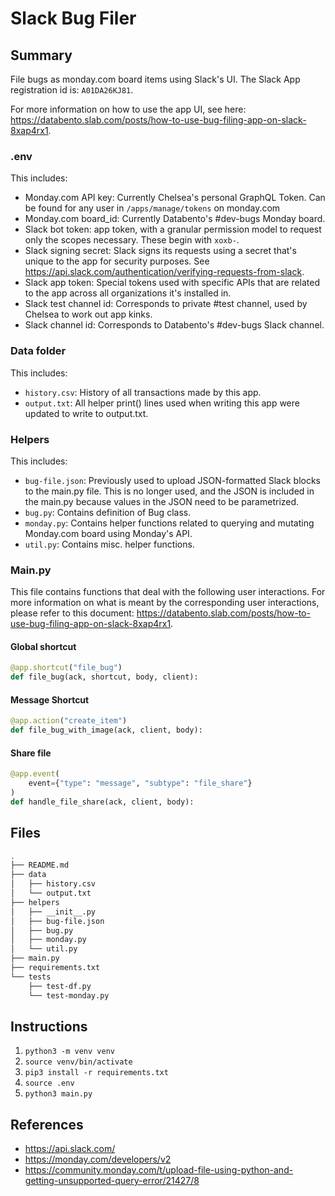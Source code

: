 # Slack Bug Filer

## Summary

File bugs as monday.com board items using Slack's UI. The Slack App registration id is: `A01DA26KJ81`.

For more information on how to use the app UI, see here: <https://databento.slab.com/posts/how-to-use-bug-filing-app-on-slack-8xap4rx1>.

### .env

This includes:

- Monday.com API key: Currently Chelsea's personal GraphQL Token. Can be found for any user in `/apps/manage/tokens` on monday.com
- Monday.com board_id: Currently Databento's #dev-bugs Monday board.
- Slack bot token: app token, with a granular permission model to request only the scopes necessary. These begin with `xoxb-`.
- Slack signing secret: Slack signs its requests using a secret that's unique to the app for security purposes. See <https://api.slack.com/authentication/verifying-requests-from-slack>.
- Slack app token: Special tokens used with specific APIs that are related to the app across all organizations it's installed in.
- Slack test channel id: Corresponds to private #test channel, used by Chelsea to work out app kinks.
- Slack channel id: Corresponds to Databento's #dev-bugs Slack channel.

### Data folder

This includes:

- `history.csv`: History of all transactions made by this app.
- `output.txt`: All helper print() lines used when writing this app were updated to write to output.txt.

### Helpers

This includes:

- `bug-file.json`: Previously used to upload JSON-formatted Slack blocks to the main.py file. This is no longer used, and the JSON is included in the main.py because values in the JSON need to be parametrized.
- `bug.py`: Contains definition of Bug class.
- `monday.py`: Contains helper functions related to querying and mutating Monday.com board using Monday's API.
- `util.py`: Contains misc. helper functions.

### Main.py

This file contains functions that deal with the following user interactions. For more information on what is meant by the corresponding user interactions, please refer to this document: <https://databento.slab.com/posts/how-to-use-bug-filing-app-on-slack-8xap4rx1>.

#### Global shortcut

```python
@app.shortcut("file_bug")
def file_bug(ack, shortcut, body, client):
```

#### Message Shortcut

```python
@app.action("create_item")
def file_bug_with_image(ack, client, body):
```

#### Share file

```python
@app.event(
    event={"type": "message", "subtype": "file_share"}
)
def handle_file_share(ack, client, body):
```

## Files

```bash
.
├── README.md
├── data
│   ├── history.csv
│   └── output.txt
├── helpers
│   ├── __init__.py
│   ├── bug-file.json
│   ├── bug.py
│   ├── monday.py
│   └── util.py
├── main.py
├── requirements.txt
└── tests
    ├── test-df.py
    └── test-monday.py
```

## Instructions

1. `python3 -m venv venv`
2. `source venv/bin/activate`
3. `pip3 install -r requirements.txt`
4. `source .env`
5. `python3 main.py`

## References

- <https://api.slack.com/>
- <https://monday.com/developers/v2>
- <https://community.monday.com/t/upload-file-using-python-and-getting-unsupported-query-error/21427/8>
